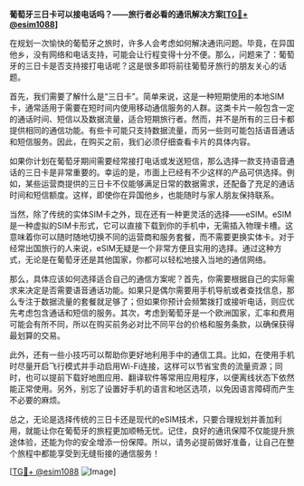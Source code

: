 **葡萄牙三日卡可以接电话吗？——旅行者必看的通讯解决方案[[TG💪+ @esim1088](https://t.me/s/esim1088)]**

在规划一次愉快的葡萄牙之旅时，许多人会考虑如何解决通讯问题。毕竟，在异国他乡，没有网络和电话支持，可能会让行程变得十分不便。那么，问题来了：葡萄牙的三日卡是否支持接打电话呢？这是很多即将前往葡萄牙旅行的朋友关心的话题。

首先，我们需要了解什么是“三日卡”。简单来说，这是一种短期使用的本地SIM卡，通常适用于需要在短时间内使用移动通信服务的人群。这类卡片一般包含一定的通话时间、短信以及数据流量，适合短期旅行者。然而，并不是所有的三日卡都提供相同的通信功能。有些卡可能只支持数据流量，而另一些则可能包括语音通话和短信服务。因此，在购买之前，我们必须仔细查看卡片的具体内容。

如果你计划在葡萄牙期间需要经常接打电话或发送短信，那么选择一款支持语音通话的三日卡是非常重要的。幸运的是，市面上已经有不少这样的产品可供选择。例如，某些运营商提供的三日卡不仅能够满足日常的数据需求，还配备了充足的通话时间和短信额度。这样，即使你在异国他乡，也能随时与家人朋友保持联系。

当然，除了传统的实体SIM卡之外，现在还有一种更灵活的选择——eSIM。eSIM是一种虚拟的SIM卡形式，它可以直接下载到你的手机中，无需插入物理卡槽。这意味着你可以随时随地切换不同的运营商和服务套餐，而不需要更换实体卡。对于经常出国旅行的人来说，eSIM无疑是一个非常方便且实用的选择。通过这种方式，无论是在葡萄牙还是其他国家，你都可以轻松地接入当地的通信网络。

那么，具体应该如何选择适合自己的通信方案呢？首先，你需要根据自己的实际需求来决定是否需要语音通话功能。如果只是偶尔需要用手机导航或者查找信息，那么专注于数据流量的套餐就足够了；但如果你预计会频繁拨打或接听电话，则应优先考虑包含通话和短信的服务。其次，考虑到葡萄牙是一个欧洲国家，汇率和费用可能会有所不同，所以在购买前务必对比不同平台的价格和服务条款，以确保获得最划算的交易。

此外，还有一些小技巧可以帮助你更好地利用手中的通信工具。比如，在使用手机时尽量开启飞行模式并手动启用Wi-Fi连接，这样可以节省宝贵的流量资源；同时，也可以提前下载好地图应用、翻译软件等常用应用程序，以便离线状态下依然能正常使用。另外，别忘了设置好手机的语言和地区选项，以免因语言障碍而产生不必要的麻烦。

总之，无论是选择传统的三日卡还是现代的eSIM技术，只要合理规划并善加利用，就能让你在葡萄牙的旅程更加顺畅无忧。记住，良好的通讯保障不仅能提升旅途体验，还能为你的安全增添一份保障。所以，请务必提前做好准备，让自己在整个旅程中都能享受到无缝衔接的通信服务！

[[TG💪+ @esim1088](https://t.me/s/esim1088) ![Image](https://i.postimg.cc/4NQfJmqS/Snipaste-2025-05-13-00-14-12.png)]